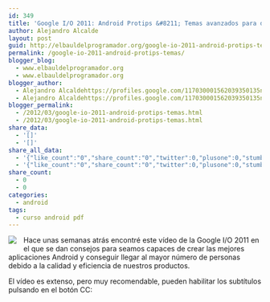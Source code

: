 ```yaml
---
id: 349
title: 'Google I/O 2011: Android Protips &#8211; Temas avanzados para desarrolladores expertos'
author: Alejandro Alcalde
layout: post
guid: http://elbauldelprogramador.org/google-io-2011-android-protips-temas-avanzados-para-desarrolladores-expertos/
permalink: /google-io-2011-android-protips-temas/
blogger_blog:
  - www.elbauldelprogramador.org
  - www.elbauldelprogramador.org
blogger_author:
  - Alejandro Alcaldehttps://profiles.google.com/117030001562039350135noreply@blogger.com
  - Alejandro Alcaldehttps://profiles.google.com/117030001562039350135noreply@blogger.com
blogger_permalink:
  - /2012/03/google-io-2011-android-protips-temas.html
  - /2012/03/google-io-2011-android-protips-temas.html
share_data:
  - '[]'
  - '[]'
share_all_data:
  - '{"like_count":"0","share_count":"0","twitter":0,"plusone":0,"stumble":0,"pinit":0,"count":0,"time":1333551696}'
  - '{"like_count":"0","share_count":"0","twitter":0,"plusone":0,"stumble":0,"pinit":0,"count":0,"time":1333551696}'
share_count:
  - 0
  - 0
categories:
  - android
tags:
  - curso android pdf
---
```

<div class="separator" style="clear: both; text-align: center;">
  <img border="0" src="http://elbauldelprogramador.com/content/uploads/2013/07/iconoAndroid.png" style="clear:left; float:left;margin-right:1em; margin-bottom:1em" />
</div>

Hace unas semanas atrás encontré este vídeo de la Google I/O 2011 en el que se dan consejos para seamos capaces de crear las mejores aplicaciones Android y conseguir llegar al mayor número de personas debido a la calidad y eficiencia de nuestros productos.

El vídeo es extenso, pero muy recomendable, pueden habilitar los subtítulos pulsando en el botón CC:

  
<!--more-->

<p style="text-align:center;">
</p>

